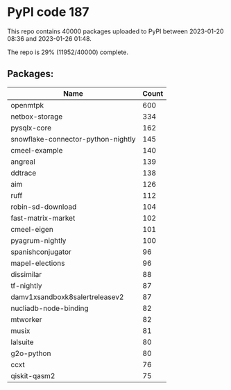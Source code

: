 # PyPI code 187

This repo contains 40000 packages uploaded to PyPI between 
2023-01-20 08:36 and 2023-01-26 01:48.

The repo is 29% (11952/40000) complete.

## Packages:

| Name  | Count |
| ----- | ----- |
| openmtpk | 600 |
| netbox-storage | 334 |
| pysqlx-core | 162 |
| snowflake-connector-python-nightly | 145 |
| cmeel-example | 140 |
| angreal | 139 |
| ddtrace | 138 |
| aim | 126 |
| ruff | 112 |
| robin-sd-download | 104 |
| fast-matrix-market | 102 |
| cmeel-eigen | 101 |
| pyagrum-nightly | 100 |
| spanishconjugator | 96 |
| mapel-elections | 96 |
| dissimilar | 88 |
| tf-nightly | 87 |
| damv1xsandboxk8salertreleasev2 | 87 |
| nucliadb-node-binding | 82 |
| mtworker | 82 |
| musix | 81 |
| lalsuite | 80 |
| g2o-python | 80 |
| ccxt | 76 |
| qiskit-qasm2 | 75 |


